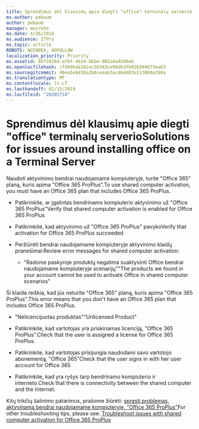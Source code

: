 ```yaml
---
title: Sprendimus dėl klausimų apie diegti "office" terminalų serverio
ms.author: pebaum
author: pebaum
manager: mnirkhe
ms.date: 4/26/2018
ms.audience: ITPro
ms.topic: article
ROBOTS: NOINDEX, NOFOLLOW
localization_priority: Priority
ms.assetid: 85f24284-af6f-4624-b6be-901a4a9206eb
ms.openlocfilehash: cfd69bab102ac58343ce98db3fb02b594673ea63
ms.sourcegitcommit: d6ea5e9458a2b8ceaab3ac4bd483e1130b9a398a
ms.translationtype: MT
ms.contentlocale: lt-LT
ms.lasthandoff: 01/15/2019
ms.locfileid: "28301718"
---
```

# <a name="solutions-for-issues-around-installing-office-on-a-terminal-server"></a><span data-ttu-id="2371a-102">Sprendimus dėl klausimų apie diegti "office" terminalų serverio</span><span class="sxs-lookup"><span data-stu-id="2371a-102">Solutions for issues around installing office on a Terminal Server</span></span>

<span data-ttu-id="2371a-103">Naudoti aktyvinimo bendrai naudojamame kompiuteryje, turite "Office 365" planą, kuris apima "Office 365 ProPlus".</span><span class="sxs-lookup"><span data-stu-id="2371a-103">To use shared computer activation, you must have an Office 365 plan that includes Office 365 ProPlus.</span></span>
  
- <span data-ttu-id="2371a-104">Patikrinkite, ar įgalintas bendrinamo kompiuterio aktyvinimo už "Office 365 ProPlus"</span><span class="sxs-lookup"><span data-stu-id="2371a-104">Verify that shared computer activation is enabled for Office 365 ProPlus</span></span>
    
- <span data-ttu-id="2371a-105">Patikrinkite, kad aktyvinimo už "Office 365 ProPlus" pavyko</span><span class="sxs-lookup"><span data-stu-id="2371a-105">Verify that activation for Office 365 ProPlus succeeded</span></span>
    
- <span data-ttu-id="2371a-106">Peržiūrėti bendrai naudojamame kompiuteryje aktyvinimo klaidų pranešimai:</span><span class="sxs-lookup"><span data-stu-id="2371a-106">Review error messages for shared computer activation:</span></span>
    
  - <span data-ttu-id="2371a-107">"Radome paskyroje produktų negalima suaktyvinti Office bendrai naudojamame kompiuteryje scenarijų"</span><span class="sxs-lookup"><span data-stu-id="2371a-107">"The products we found in your account cannot be used to activate Office in shared computer scenarios"</span></span>
  
<span data-ttu-id="2371a-108">Ši klaida reiškia, kad jūs neturite "Office 365" planą, kuris apima "Office 365 ProPlus".</span><span class="sxs-lookup"><span data-stu-id="2371a-108">This error means that you don't have an Office 365 plan that includes Office 365 ProPlus.</span></span>
    
  - <span data-ttu-id="2371a-109">"Nelicencijuotas produktas"</span><span class="sxs-lookup"><span data-stu-id="2371a-109">"Unlicensed Product"</span></span>
    
  - <span data-ttu-id="2371a-110">Patikrinkite, kad vartotojas yra priskiriamas licenciją, "Office 365 ProPlus".</span><span class="sxs-lookup"><span data-stu-id="2371a-110">Check that the user is assigned a license for Office 365 ProPlus.</span></span>
    
  - <span data-ttu-id="2371a-111">Patikrinkite, kad vartotojas prisijungia naudodami savo vartotojo abonementą, "Office 365"</span><span class="sxs-lookup"><span data-stu-id="2371a-111">Check that the user signs in with her user account for Office 365</span></span>
    
  - <span data-ttu-id="2371a-112">Patikrinkite, kad yra ryšys tarp bendrinamo kompiuterio ir interneto.</span><span class="sxs-lookup"><span data-stu-id="2371a-112">Check that there is connectivity between the shared computer and the Internet.</span></span>
    
<span data-ttu-id="2371a-113">Kitų trikčių šalinimo patarimus, prašome žiūrėti: [spręsti problemas, aktyvinamą bendrai naudojamame kompiuteryje, "Office 365 ProPlus"](https://docs.microsoft.com/DeployOffice/troubleshoot-issues-with-shared-computer-activation-for-office-365-proplus)</span><span class="sxs-lookup"><span data-stu-id="2371a-113">For other troubleshooting tips, please see: [Troubleshoot issues with shared computer activation for Office 365 ProPlus](https://docs.microsoft.com/DeployOffice/troubleshoot-issues-with-shared-computer-activation-for-office-365-proplus)</span></span>
  

